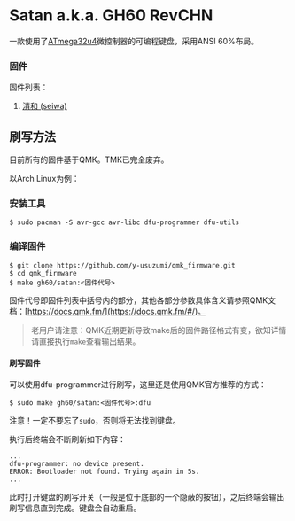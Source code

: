 # Satan a.k.a. GH60 RevCHN

一款使用了[ATmega32u4](http://www.microchip.com/wwwproducts/en/ATmega32u4)微控制器的可编程键盘，采用ANSI 60%布局。

### 固件

固件列表：

1. [清和 (seiwa)](seiwa-qmk/README.md)

## 刷写方法

目前所有的固件基于QMK。TMK已完全废弃。

以Arch Linux为例：

### 安装工具

```
$ sudo pacman -S avr-gcc avr-libc dfu-programmer dfu-utils
```

### 编译固件

```
$ git clone https://github.com/y-usuzumi/qmk_firmware.git
$ cd qmk_firmware
$ make gh60/satan:<固件代号>
```

固件代号即固件列表中括号内的部分，其他各部分参数具体含义请参照QMK文档：[https://docs.qmk.fm/](https://docs.qmk.fm/#/)。

> 老用户请注意：QMK近期更新导致make后的固件路径格式有变，欲知详情请直接执行`make`查看输出结果。

#### 刷写固件

可以使用dfu-programmer进行刷写，这里还是使用QMK官方推荐的方式：

```
$ sudo make gh60/satan:<固件代号>:dfu
```

注意！一定不要忘了`sudo`，否则将无法找到键盘。

执行后终端会不断刷新如下内容：

```
...
dfu-programmer: no device present.
ERROR: Bootloader not found. Trying again in 5s.
...
```

此时打开键盘的刷写开关（一般是位于底部的一个隐蔽的按钮），之后终端会输出刷写信息直到完成。键盘会自动重启。
